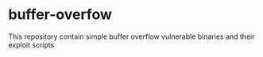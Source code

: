 # buffer-overfow
This repository contain simple buffer overflow vulnerable binaries and their exploit scripts
